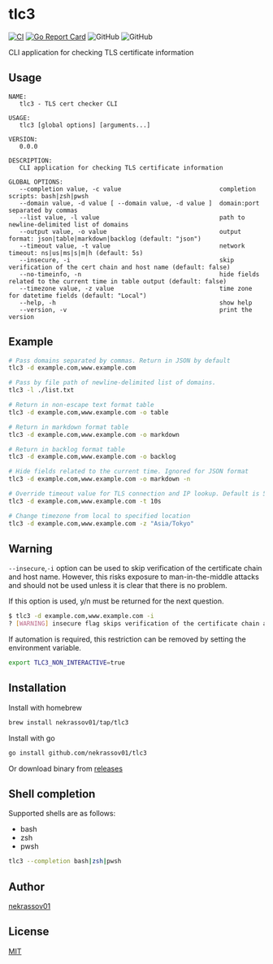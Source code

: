 tlc3
====

[![CI](https://github.com/nekrassov01/tlc3/actions/workflows/ci.yml/badge.svg)](https://github.com/nekrassov01/tlc3/actions/workflows/ci.yml)
[![Go Report Card](https://goreportcard.com/badge/github.com/nekrassov01/tlc3)](https://goreportcard.com/report/github.com/nekrassov01/tlc3)
![GitHub](https://img.shields.io/github/license/nekrassov01/tlc3)
![GitHub](https://img.shields.io/github/v/release/nekrassov01/tlc3)

CLI application for checking TLS certificate information

Usage
-----

```text
NAME:
   tlc3 - TLS cert checker CLI

USAGE:
   tlc3 [global options] [arguments...]

VERSION:
   0.0.0

DESCRIPTION:
   CLI application for checking TLS certificate information

GLOBAL OPTIONS:
   --completion value, -c value                           completion scripts: bash|zsh|pwsh
   --domain value, -d value [ --domain value, -d value ]  domain:port separated by commas
   --list value, -l value                                 path to newline-delimited list of domains
   --output value, -o value                               output format: json|table|markdown|backlog (default: "json")
   --timeout value, -t value                              network timeout: ns|us|ms|s|m|h (default: 5s)
   --insecure, -i                                         skip verification of the cert chain and host name (default: false)
   --no-timeinfo, -n                                      hide fields related to the current time in table output (default: false)
   --timezone value, -z value                             time zone for datetime fields (default: "Local")
   --help, -h                                             show help
   --version, -v                                          print the version
```

Example
-------

```bash
# Pass domains separated by commas. Return in JSON by default
tlc3 -d example.com,www.example.com

# Pass by file path of newline-delimited list of domains.
tlc3 -l ./list.txt

# Return in non-escape text format table
tlc3 -d example.com,www.example.com -o table

# Return in markdown format table
tlc3 -d example.com,www.example.com -o markdown

# Return in backlog format table
tlc3 -d example.com,www.example.com -o backlog

# Hide fields related to the current time. Ignored for JSON format
tlc3 -d example.com,www.example.com -o markdown -n

# Override timeout value for TLS connection and IP lookup. Default is 5 seconds
tlc3 -d example.com,www.example.com -t 10s

# Change timezone from local to specified location
tlc3 -d example.com,www.example.com -z "Asia/Tokyo"
```

Warning
-------

`--insecure`,`-i` option can be used to skip verification of the certificate chain and host name. However, this risks exposure to man-in-the-middle attacks and should not be used unless it is clear that there is no problem.

If this option is used, y/n must be returned for the next question.

```bash
$ tlc3 -d example.com,www.example.com -i
? [WARNING] insecure flag skips verification of the certificate chain and hostname. skip it? [y/N]
```

If automation is required, this restriction can be removed by setting the environment variable.

```bash
export TLC3_NON_INTERACTIVE=true
```

Installation
------------

Install with homebrew

```sh
brew install nekrassov01/tap/tlc3
```

Install with go

```sh
go install github.com/nekrassov01/tlc3
```

Or download binary from [releases](https://github.com/nekrassov01/tlc3/releases)

Shell completion
----------------

Supported shells are as follows:

- bash
- zsh
- pwsh

```sh
tlc3 --completion bash|zsh|pwsh
```

Author
------

[nekrassov01](https://github.com/nekrassov01)

License
-------

[MIT](https://github.com/nekrassov01/tlc3/blob/main/LICENSE)
